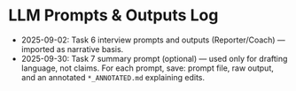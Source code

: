 # LLM Prompts & Outputs Log
- 2025-09-02: Task 6 interview prompts and outputs (Reporter/Coach) — imported as narrative basis.
- 2025-09-30: Task 7 summary prompt (optional) — used only for drafting language, not claims.
For each prompt, save: prompt file, raw output, and an annotated `*_ANNOTATED.md` explaining edits.

